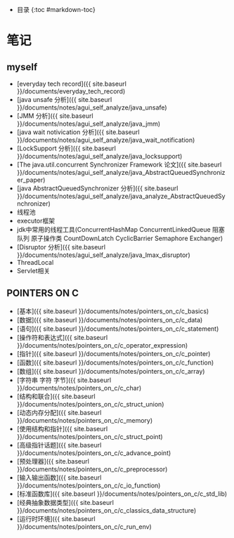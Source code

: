 - 目录
{:toc #markdown-toc}	

# 笔记


## myself
- [everyday tech record]({{ site.baseurl }}/documents/everyday_tech_record)
- [java unsafe 分析]({{ site.baseurl }}/documents/notes/agui_self_analyze/java_unsafe)
- [JMM 分析]({{ site.baseurl }}/documents/notes/agui_self_analyze/java_jmm)
- [java wait notivication 分析]({{ site.baseurl }}/documents/notes/agui_self_analyze/java_wait_notification) 
- [LockSupport 分析]({{ site.baseurl }}/documents/notes/agui_self_analyze/java_locksupport)
- [The java.util.concurrent Synchronizer Framework 论文]({{ site.baseurl }}/documents/notes/agui_self_analyze/java_AbstractQueuedSynchronizer_paper)
- [java AbstractQueuedSynchronizer 分析]({{ site.baseurl }}/documents/notes/agui_self_analyze/java_analyze_AbstractQueuedSynchronizer)
- 线程池
- executor框架
- jdk中常用的线程工具(ConcurrentHashMap ConcurrentLinkedQueue 阻塞队列 原子操作类 CountDownLatch CyclicBarrier Semaphore Exchanger)
- [Disruptor 分析]({{ site.baseurl }}/documents/notes/agui_self_analyze/java_lmax_disruptor)
- ThreadLocal
- Servlet相关




## POINTERS ON C
- [基本]({{ site.baseurl }}/documents/notes/pointers_on_c/c_basics)
- [数据]({{ site.baseurl }}/documents/notes/pointers_on_c/c_data)
- [语句]({{ site.baseurl }}/documents/notes/pointers_on_c/c_statement)
- [操作符和表达式]({{ site.baseurl }}/documents/notes/pointers_on_c/c_operator_expression)
- [指针]({{ site.baseurl }}/documents/notes/pointers_on_c/c_pointer)
- [函数]({{ site.baseurl }}/documents/notes/pointers_on_c/c_function)
- [数组]({{ site.baseurl }}/documents/notes/pointers_on_c/c_array)
- [字符串 字符 字节]({{ site.baseurl }}/documents/notes/pointers_on_c/c_char)
- [结构和联合]({{ site.baseurl }}/documents/notes/pointers_on_c/c_struct_union)
- [动态内存分配]({{ site.baseurl }}/documents/notes/pointers_on_c/c_memory)
- [使用结构和指针]({{ site.baseurl }}/documents/notes/pointers_on_c/c_struct_point)
- [高级指针话题]({{ site.baseurl }}/documents/notes/pointers_on_c/c_advance_point)
- [预处理器]({{ site.baseurl }}/documents/notes/pointers_on_c/c_preprocessor)
- [输入输出函数]({{ site.baseurl }}/documents/notes/pointers_on_c/c_io_function)
- [标准函数库]({{ site.baseurl }}/documents/notes/pointers_on_c/c_std_lib)
- [经典抽象数据类型]({{ site.baseurl }}/documents/notes/pointers_on_c/c_classics_data_structure)
- [运行时环境]({{ site.baseurl }}/documents/notes/pointers_on_c/c_run_env)






